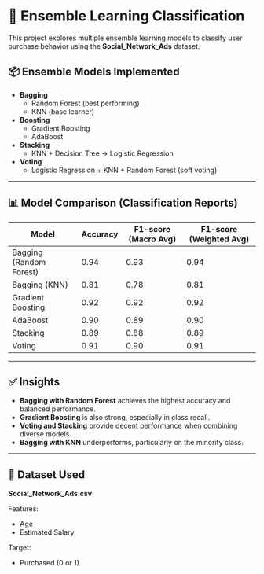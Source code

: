 # 🧠 Ensemble Learning Classification

This project explores multiple ensemble learning models to classify user purchase behavior using the **Social_Network_Ads** dataset.

## 📦 Ensemble Models Implemented

- **Bagging**
  - Random Forest (best performing)
  - KNN (base learner)
- **Boosting**
  - Gradient Boosting
  - AdaBoost
- **Stacking**
  - KNN + Decision Tree → Logistic Regression
- **Voting**
  - Logistic Regression + KNN + Random Forest (soft voting)

---

## 📊 Model Comparison (Classification Reports)

| Model                       | Accuracy | F1-score (Macro Avg) | F1-score (Weighted Avg) |
|----------------------------|----------|-----------------------|--------------------------|
| Bagging (Random Forest)    | 0.94     | 0.93                  | 0.94                     |
| Bagging (KNN)              | 0.81     | 0.78                  | 0.81                     |
| Gradient Boosting          | 0.92     | 0.92                  | 0.92                     |
| AdaBoost                   | 0.90     | 0.89                  | 0.90                     |
| Stacking                   | 0.89     | 0.88                  | 0.89                     |
| Voting                     | 0.91     | 0.90                  | 0.91                     |

---

## ✅ Insights

- **Bagging with Random Forest** achieves the highest accuracy and balanced performance.
- **Gradient Boosting** is also strong, especially in class recall.
- **Voting and Stacking** provide decent performance when combining diverse models.
- **Bagging with KNN** underperforms, particularly on the minority class.

---

## 📁 Dataset Used

**Social_Network_Ads.csv**

Features:
- Age
- Estimated Salary

Target:
- Purchased (0 or 1)

